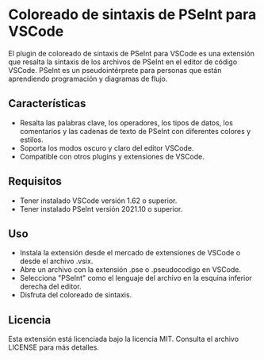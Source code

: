 # Coloreado de sintaxis de PSeInt para VSCode

El plugin de coloreado de sintaxis de PSeInt para VSCode es una extensión que resalta la sintaxis de los archivos de PSeInt en el editor de código VSCode. PSeInt es un pseudointérprete para personas que están aprendiendo programación y diagramas de flujo.

## Características

- Resalta las palabras clave, los operadores, los tipos de datos, los comentarios y las cadenas de texto de PSeInt con diferentes colores y estilos.
- Soporta los modos oscuro y claro del editor VSCode.
- Compatible con otros plugins y extensiones de VSCode.

## Requisitos

- Tener instalado VSCode versión 1.62 o superior.
- Tener instalado PSeInt versión 2021.10 o superior.

## Uso

- Instala la extensión desde el mercado de extensiones de VSCode o desde el archivo .vsix.
- Abre un archivo con la extensión .pse o .pseudocodigo en VSCode.
- Selecciona "PSeInt" como el lenguaje del archivo en la esquina inferior derecha del editor.
- Disfruta del coloreado de sintaxis.

## Licencia

Esta extensión está licenciada bajo la licencia MIT. Consulta el archivo LICENSE para más detalles.